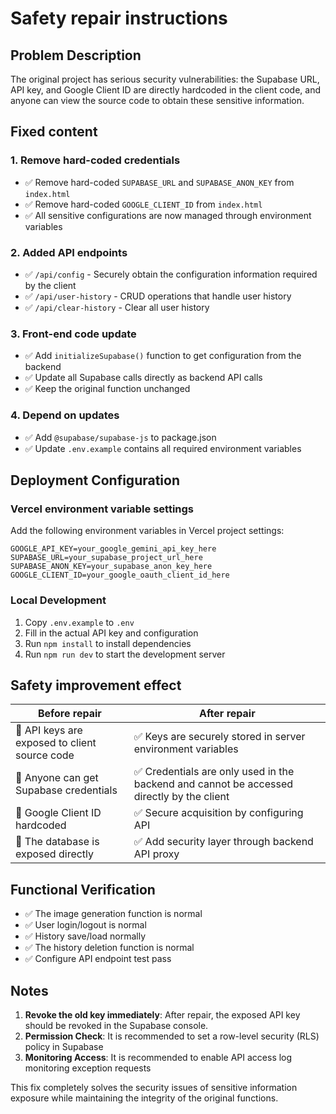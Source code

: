 # Safety repair instructions

## Problem Description
The original project has serious security vulnerabilities: the Supabase URL, API key, and Google Client ID are directly hardcoded in the client code, and anyone can view the source code to obtain these sensitive information.

## Fixed content

### 1. Remove hard-coded credentials
- ✅ Remove hard-coded `SUPABASE_URL` and `SUPABASE_ANON_KEY` from `index.html`
- ✅ Remove hard-coded `GOOGLE_CLIENT_ID` from `index.html`
- ✅ All sensitive configurations are now managed through environment variables

### 2. Added API endpoints
- ✅ `/api/config` - Securely obtain the configuration information required by the client
- ✅ `/api/user-history` - CRUD operations that handle user history
- ✅ `/api/clear-history` - Clear all user history

### 3. Front-end code update
- ✅ Add `initializeSupabase()` function to get configuration from the backend
- ✅ Update all Supabase calls directly as backend API calls
- ✅ Keep the original function unchanged

### 4. Depend on updates
- ✅ Add `@supabase/supabase-js` to package.json
- ✅ Update `.env.example` contains all required environment variables

## Deployment Configuration

### Vercel environment variable settings
Add the following environment variables in Vercel project settings:

```
GOOGLE_API_KEY=your_google_gemini_api_key_here
SUPABASE_URL=your_supabase_project_url_here
SUPABASE_ANON_KEY=your_supabase_anon_key_here
GOOGLE_CLIENT_ID=your_google_oauth_client_id_here
```

### Local Development
1. Copy `.env.example` to `.env`
2. Fill in the actual API key and configuration
3. Run `npm install` to install dependencies
4. Run `npm run dev` to start the development server

## Safety improvement effect

| Before repair | After repair |
|--------|--------|
| 🔴 API keys are exposed to client source code | ✅ Keys are securely stored in server environment variables |
| 🔴 Anyone can get Supabase credentials | ✅ Credentials are only used in the backend and cannot be accessed directly by the client |
| 🔴 Google Client ID hardcoded | ✅ Secure acquisition by configuring API |
| 🔴 The database is exposed directly | ✅ Add security layer through backend API proxy |

## Functional Verification
- ✅ The image generation function is normal
- ✅ User login/logout is normal
- ✅ History save/load normally
- ✅ The history deletion function is normal
- ✅ Configure API endpoint test pass

## Notes
1. **Revoke the old key immediately**: After repair, the exposed API key should be revoked in the Supabase console.
2. **Permission Check**: It is recommended to set a row-level security (RLS) policy in Supabase
3. **Monitoring Access**: It is recommended to enable API access log monitoring exception requests

This fix completely solves the security issues of sensitive information exposure while maintaining the integrity of the original functions.